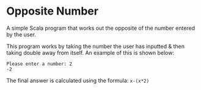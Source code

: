 # Opposite Number
A simple Scala program that works out the opposite of the number entered by the user.

This program works by taking the number the user has inputted & then taking double away from itself. An example of this is shown below:

```
Please enter a number: 2
-2
```

The final answer is calculated using the formula: `x-(x*2)`